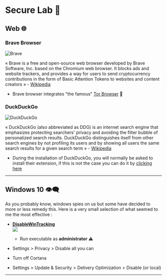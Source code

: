 # Secure Lab 💉 

## **Web** 🌐

### **Brave Browser**

![Brave](https://external-content.duckduckgo.com/iu/?u=https%3A%2F%2Fpeptalkbox.com%2Fwp-content%2Fuploads%2F2019%2F05%2Fbrave-browser1.jpg&f=1&nofb=1)

« Brave is a free and open-source web browser developed by Brave Software, Inc. based on the Chromium web browser. It blocks ads and website trackers, and provides a way for users to send cryptocurrency contributions in the form of Basic Attention Tokens to websites and content creators » - [Wikipedia](https://en.wikipedia.org/wiki/Brave_(web_browser))

- Brave browser integrates "the famous" [Tor Browser](https://www.torproject.org/) 🎁 

### **DuckDuckGo**

![DuckDuckGo](https://external-content.duckduckgo.com/iu/?u=https%3A%2F%2Fcdn.searchenginejournal.com%2Fwp-content%2Fuploads%2F2017%2F02%2FUntitled-design-48.png&f=1&nofb=1)

« DuckDuckGo (also abbreviated as DDG) is an internet search engine that emphasizes protecting searchers' privacy and avoiding the filter bubble of personalized search results. DuckDuckGo distinguishes itself from other search engines by not profiling its users and by showing all users the same search results for a given search term » - [Wikipedia](https://en.wikipedia.org/wiki/DuckDuckGo)

- During the installation of DuckDuckGo, you will normally be asked to install their extension, if this is not the case you can do it by [clicking here](https://chrome.google.com/webstore/detail/duckduckgo-privacy-essent/bkdgflcldnnnapblkhphbgpggdiikppg)


* * *

## **Windows 10** 👁‍🗨

As you probably know, windows spies on us but some have decided to more or less remedy this. Here is a very small selection of what seemed to me the most effective  :

* [**DisableWinTracking**](https://github.com/10se1ucgo/DisableWinTracking)  
    ![](https://camo.githubusercontent.com/03243332c72f579ca5e92159c672f4e8cafe7978/687474703a2f2f692e696d6775722e636f6d2f57494e5578416a2e706e67)  
    - Run executable as **administrator** ⚠️


* Settings > Privacy > Disable all you can

* Turn off Cortana

* Settings > Update & Security > Delivery Optimization > Disable (or local)

* * *
